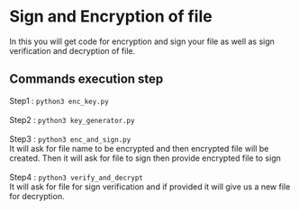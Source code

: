 # Sign and Encryption of file 
In this you will get code for encryption and sign your file as well as sign verification and decryption of file.

## Commands execution step 

Step1 :  `python3 enc_key.py` <br /><br />
Step2 :  `python3 key_generator.py` <br /><br />
Step3 :  `python3 enc_and_sign.py`<br />
   It will ask for file name to be encrypted and then encrypted file will be created.
   Then it will ask for file to sign then provide encrypted file to sign <br /><br />
Step4 :  `python3 verify_and_decrypt`<br />
   It will ask for file for sign verification and if provided it will give us a new file for decryption.